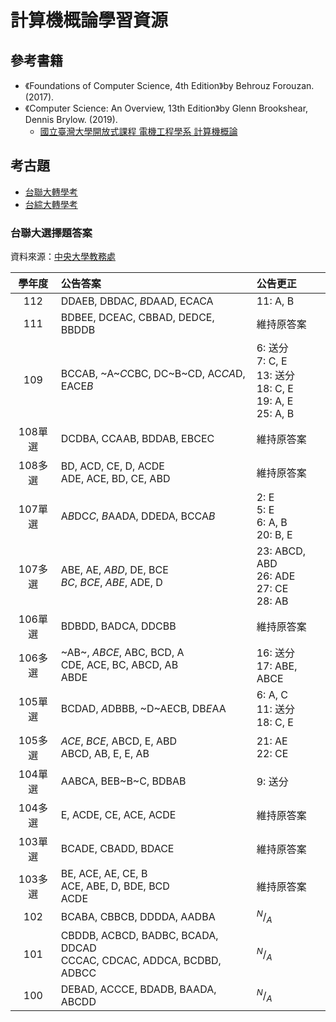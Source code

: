 # 計算機概論學習資源

## 參考書籍

- 《Foundations of Computer Science, 4th Edition》by Behrouz Forouzan. (2017).
- 《Computer Science: An Overview, 13th Edition》by Glenn Brookshear, Dennis Brylow. (2019).
    - [國立臺灣大學開放式課程 電機工程學系 計算機概論](https://ocw.aca.ntu.edu.tw/ntu-ocw/ocw/cou/101S210)

## 考古題

- [台聯大轉學考][]
- [台綜大轉學考][]

[台聯大轉學考]: https://www.lib.nthu.edu.tw/library/department/ref/exam/
[台綜大轉學考]: https://exam-tcustrans.nsysu.edu.tw/p/403-1066-4025-1.php?Lang=zh-tw

### 台聯大選擇題答案

資料來源：[中央大學教務處][]

| 學年度  | 公告答案                                                                 | 公告更正                                                                     |
| :-----: | :----------------------------------------------------------------------- | :--------------------------------------------------------------------------- |
|   112   | DDAEB, DBDAC, *B*DAAD, ECACA                                             | 11: A, B                                                                     |
|   111   | BDBEE, DCEAC, CBBAD, DEDCE, BBDDB                                        | 維持原答案                                                                   |
|   109   | BCCAB, ~A~*C*CBC, DC~B~CD, AC*CA*D, EACE*B*                              | 6: 送分<br />7: C, E<br />13: 送分<br />18: C, E<br />19: A, E<br />25: A, B |
| 108單選 | DCDBA, CCAAB, BDDAB, EBCEC                                               | 維持原答案                                                                   |
| 108多選 | BD, ACD, CE, D, ACDE<br />ADE, ACE, BD, CE, ABD                          | 維持原答案                                                                   |
| 107單選 | A*B*DC*C*, *B*AADA, DDEDA, BCCA*B*                                       | 2: E<br />5: E<br />6: A, B<br />20: B, E                                    |
| 107多選 | ABE, AE, *ABD*, DE, BCE<br />*BC*, *BCE*, *ABE*, ADE, D                  | 23: ABCD,  ABD<br />26: ADE<br />27: CE<br />28: AB                          |
| 106單選 | BDBDD, BADCA, DDCBB                                                      | 維持原答案                                                                   |
| 106多選 | ~AB~, *ABCE*, ABC, BCD, A<br />CDE, ACE, BC, ABCD, AB<br />ABDE          | 16: 送分<br />17: ABE, ABCE                                                  |
| 105單選 | BCDAD, *A*DBBB, ~D~AECB, DB*E*AA                                         | 6: A, C<br />11: 送分<br />18: C, E                                          |
| 105多選 | *ACE*, *BCE*, ABCD, E, ABD<br />ABCD, AB, E, E, AB                       | 21: AE<br />22: CE                                                           |
| 104單選 | AABCA, BEB~B~C, BDBAB                                                    | 9: 送分                                                                      |
| 104多選 | E, ACDE, CE, ACE, ACDE                                                   | 維持原答案                                                                   |
| 103單選 | BCADE, CBADD, BDACE                                                      | 維持原答案                                                                   |
| 103多選 | BE, ACE, AE, CE, B<br />ACE, ABE, D, BDE, BCD<br />ACDE                  | 維持原答案                                                                   |
|   102   | BCABA, CBBCB, DDDDA, AADBA                                               | $^N/_A$                                                                      |
|   101   | CBDDB, ACBCD, BADBC, BCADA, DDCAD<br />CCCAC, CDCAC, ADDCA, BCDBD, ADBCC | $^N/_A$                                                                      |
|   100   | DEBAD, ACCCE, BDADB, BAADA, ABCDD                                        | $^N/_A$                                                                      |

[中央大學教務處]: https://pdc.adm.ncu.edu.tw/postM/post/adm/
